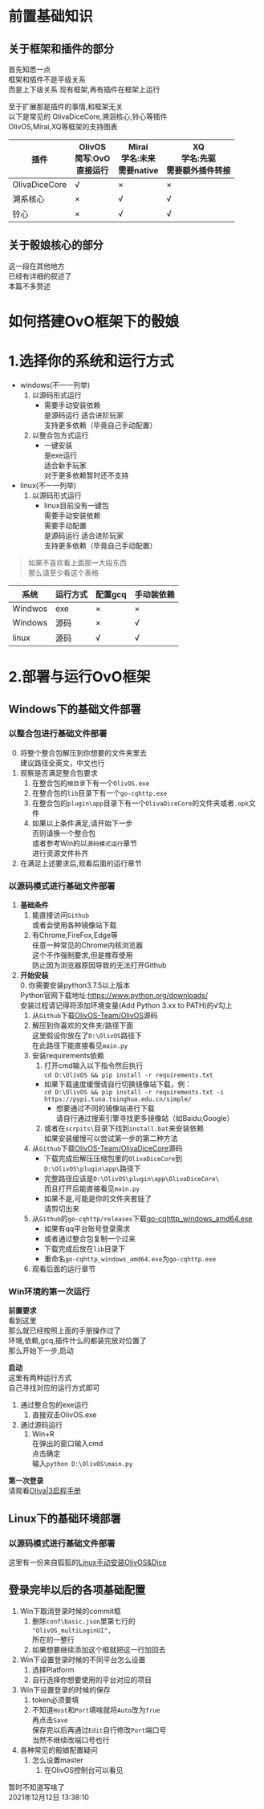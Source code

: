 # 前置基础知识
## 关于框架和插件的部分
首先知悉一点    
框架和插件不是平级关系  
而是上下级关系
现有框架,再有插件在框架上运行

至于扩展那是插件的事情,和框架无关   
以下是常见的
OlivaDiceCore,溯洄核心,铃心等插件     
OlivOS,Mirai,XQ等框架的支持图表

|插件|OlivOS<br>简写:OvO<br>直接运行| Mirai<br>学名:未来<br>需要native | XQ<br>学名:先驱<br>需要额外插件转接 |
| - | - | - | - |
| OlivaDiceCore | √ | × | × |
| 溯系核心 | × | √ | √ |
| 铃心 | × | √ | √ |

## 关于骰娘核心的部分
这一段在其他地方    
已经有详细的叙述了    
本篇不多赘述

# 如何搭建OvO框架下的骰娘
# 1.选择你的系统和运行方式
* windows(不一一列举)
    1. 以源码形式运行   
        * 需要手动安装依赖  
        是源码运行
        适合进阶玩家    
        支持更多依赖（毕竟自己手动配置）
    2. 以整合包方式运行
        * 一键安装  
        是exe运行   
        适合新手玩家    
        对于更多依赖暂时还不支持    
* linux(不一一列举)
    1. 以源码形式运行
        * linux目前没有一键包   
        需要手动安装依赖  
        需要手动配置    
        是源码运行
        适合进阶玩家    
        支持更多依赖（毕竟自己手动配置）

> 如果不喜欢看上面那一大段东西  
> 那么请至少看这个表格

| 系统 | 运行方式 | 配置gcq | 手动装依赖 |
| - | - | - | - |
| Windwos | exe | × | × |
| Windows | 源码 | × | √ |
| linux | 源码 | √ | √ |

# 2.部署与运行OvO框架
## Windows下的基础文件部署
###  以整合包进行基础文件部署
0. 将整个整合包解压到你想要的文件夹里去         
建议路径全英文，中文也行
1. 观察是否满足整合包要求
    1. 在整合包的`根目录`下有一个`OlivOS.exe`
    2. 在整合包的`lib`目录下有一个`go-cqhttp.exe`
    3. 在整合包的`plugin\app`目录下有一个`OlivaDiceCore`的文件夹或者`.opk`文件
    4. 如果以上条件满足,请开始下一步    
    否则请换一个整合包    
    或者参考Win的以`源码模式运行`章节     
    进行资源文件补齐
2. 在满足上述要求后,观看后面的运行章节    

### 以源码模式进行基础文件部署
1. **基础条件**      
    1.  能直接访问`Github`      
    或者会使用各种镜像站下载    
    2. 有Chrome,FireFox,Edge等     
    任意一种常见的Chrome内核浏览器    
    这个不作强制要求,但是推荐使用   
    防止因为浏览器原因导致的无法打开Github
2. **开始安装**     
    0. 你需要安装python3.7.5以上版本     
    Python官网下载地址:https://www.python.org/downloads/    
    安装过程请记得将添加环境变量(Add Python 3.xx to PATH)的√勾上
    1. 从`Github`下载[OlivOS-Team/OlivOS](https://github.com/OlivOS-Team/OlivOS)源码      
    2. 解压到你喜欢的文件夹/路径下面    
    这里假设你放在了`D:\OlivOS`路径下   
    在此路径下能直接看见`main.py`
    3. 安装requirements依赖     
        1. 打开cmd输入以下指令然后执行     
        `cd D:\OlivOS && pip install -r requirements.txt`   
        * 如果下载速度缓慢请自行切换镜像站下载，例：  
            `cd D:\OlivOS && pip install -r requirements.txt -i https://pypi.tuna.tsinghua.edu.cn/simple/`      
            * 想要通过不同的镜像站进行下载    
            请自行通过搜索引擎寻找更多镜像站（如Baidu,Google）    
        2. 或者在`scrpits\`目录下找到`install.bat`来安装依赖    
        如果安装缓慢可以尝试第一步的第二种方法
    4. 从`Github`下载[OlivOS-Team/OlivaDiceCore](https://github.com/OlivOS-Team/OlivaDiceCore)源码    
        * 下载完成后解压压缩包里的`OlivaDiceCore`到   
        `D:\OlivOS\plugin\app\`路径下   
        * 完整路径应该是`D:\OlivOS\plugin\app\OlivaDiceCore\`     
        而且打开后能直接看见`main.py`   
        * 如果不是,可能是你的文件夹套娃了     
        请剪切出来      
    5. 从`Github`的`go-cqhttp/releases`下载[go-cqhttp_windows_amd64.exe](https://github.com/Mrs4s/go-cqhttp/releases)     
        * 如果有qq平台账号登录需求    
        * 或者通过整合包复制一个过来
        * 下载完成后放在`lib`目录下 
        * 重命名`go-cqhttp_windows_amd64.exe`为`go-cqhttp.exe`      
    6. 观看后面的运行章节

### Win环境的第一次运行
**前置要求**    
看到这里    
那么就已经按照上面的手册操作过了    
环境,依赖,gcq,插件什么的都装完放对位置了    
那么开始下一步,启动

**启动**    
这里有两种运行方式   
自己寻找对应的运行方式即可
1. 通过整合包的exe运行
    1. 直接双击OlivOS.exe
2. 通过源码运行
    1. Win+R    
    在弹出的窗口输入cmd     
    点击确定    
    输入`python D:\OlivOS\main.py`

**第一次登录**  
请观看[Oliva|3启程手册](https://wiki.dice.center/OlivOS_Login.html)

## Linux下的基础环境部署    
### 以源码模式进行基础文件部署  
这里有一份来自狐狐的[Linux手动安装OlivOS&Dice](https://www.aobacore.com/archives/OlivOS-OlivaDice-Go-cqhttp.html)   

## 登录完毕以后的各项基础配置
1. Win下取消登录时候的commit框
    1. 删除`conf\basic.json`里第七行的  
    `"OlivOS_multiLoginUI",`    
    所在的一整行
    2. 如果想要继续添加这个框就把这一行加回去
2. Win下设置登录时候的不同平台怎么设置
    1. 选择Platform     
    2. 自行选择你想要使用的平台对应的项目
3. Win下设置登录的时候的保存
    1. token必须要填
    2. 不知道`Host`和`Port`填啥就将`Auto`改为`True`     
        再点击`Save`    
        保存完以后再通过`Edit`自行修改`Port`端口号      
        当然不继续改端口号也行
4. 各种常见的骰娘配置疑问
    1. 怎么设置master
        1. 在OlivOS控制台可以看见

暂时不知道写啥了    
2021年12月12日 13:38:10     

